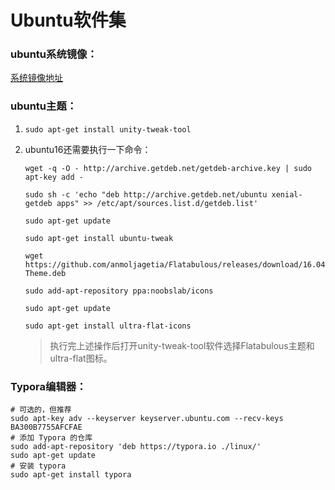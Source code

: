 # Ubuntu软件集

### ubuntu系统镜像：

[系统镜像地址](http://mirrors.melbourne.co.uk/ubuntu-releases)

### ubuntu主题：

1. `sudo apt-get install unity-tweak-tool`

2. ubuntu16还需要执行一下命令：

   ```shell
   wget -q -O - http://archive.getdeb.net/getdeb-archive.key | sudo apt-key add -

   sudo sh -c 'echo "deb http://archive.getdeb.net/ubuntu xenial-getdeb apps" >> /etc/apt/sources.list.d/getdeb.list'

   sudo apt-get update

   sudo apt-get install ubuntu-tweak

   wget https://github.com/anmoljagetia/Flatabulous/releases/download/16.04.1/Flatabulous-Theme.deb

   sudo add-apt-repository ppa:noobslab/icons

   sudo apt-get update

   sudo apt-get install ultra-flat-icons
   ```

   > 执行完上述操作后打开unity-tweak-tool软件选择Flatabulous主题和ultra-flat图标。

### Typora编辑器：

```shell
# 可选的，但推荐
sudo apt-key adv --keyserver keyserver.ubuntu.com --recv-keys BA300B7755AFCFAE
# 添加 Typora 的仓库
sudo add-apt-repository 'deb https://typora.io ./linux/'
sudo apt-get update
# 安装 typora
sudo apt-get install typora
```